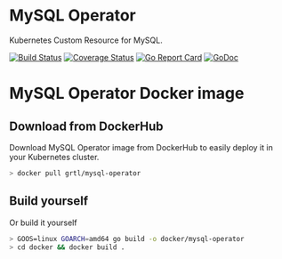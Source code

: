 # MySQL Operator
Kubernetes Custom Resource for MySQL.

[![Build Status](https://travis-ci.org/grtl/mysql-operator.svg?branch=master)](https://travis-ci.org/grtl/mysql-operator)
[![Coverage Status](https://coveralls.io/repos/github/grtl/mysql-operator/badge.svg?branch=master)](https://coveralls.io/github/grtl/mysql-operator?branch=master)
[![Go Report Card](https://goreportcard.com/badge/github.com/grtl/mysql-operator)](https://goreportcard.com/report/github.com/grtl/mysql-operator)
[![GoDoc](https://godoc.org/github.com/grtl/mysql-operator?status.svg)](https://godoc.org/github.com/grtl/mysql-operator)

# MySQL Operator Docker image
## Download from DockerHub
Download MySQL Operator image from DockerHub to easily deploy it in your
Kubernetes cluster.
```sh
> docker pull grtl/mysql-operator
```
## Build yourself
Or build it yourself
```sh
> GOOS=linux GOARCH=amd64 go build -o docker/mysql-operator
> cd docker && docker build .
```
